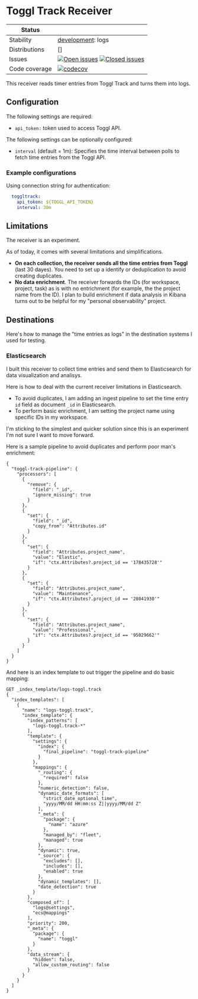 # Toggl Track Receiver

<!-- status autogenerated section -->
| Status        |           |
| ------------- |-----------|
| Stability     | [development]: logs   |
| Distributions | [] |
| Issues        | [![Open issues](https://img.shields.io/github/issues-search/open-telemetry/opentelemetry-collector-contrib?query=is%3Aissue%20is%3Aopen%20label%3Areceiver%2Ftoggltrack%20&label=open&color=orange&logo=opentelemetry)](https://github.com/open-telemetry/opentelemetry-collector-contrib/issues?q=is%3Aopen+is%3Aissue+label%3Areceiver%2Ftoggltrack) [![Closed issues](https://img.shields.io/github/issues-search/open-telemetry/opentelemetry-collector-contrib?query=is%3Aissue%20is%3Aclosed%20label%3Areceiver%2Ftoggltrack%20&label=closed&color=blue&logo=opentelemetry)](https://github.com/open-telemetry/opentelemetry-collector-contrib/issues?q=is%3Aclosed+is%3Aissue+label%3Areceiver%2Ftoggltrack) |
| Code coverage | [![codecov](https://codecov.io/github/open-telemetry/opentelemetry-collector-contrib/graph/main/badge.svg?component=receiver_toggltrack)](https://app.codecov.io/gh/open-telemetry/opentelemetry-collector-contrib/tree/main/?components%5B0%5D=receiver_toggltrack&displayType=list) |

[development]: https://github.com/open-telemetry/opentelemetry-collector/blob/main/docs/component-stability.md#development
<!-- end autogenerated section -->

This receiver reads timer entries from Toggl Track and turns them into logs.

## Configuration

The following settings are required:

- `api_token:` token used to access Toggl API.

The following settings can be optionally configured:

- `interval` (default = 1m): Specifies the time interval between polls to fetch time entries from the Toggl API.

### Example configurations

Using connection string for authentication:

```yaml
  toggltrack:
    api_token: ${TOGGL_API_TOKEN}
    interval: 30m
```

## Limitations

The receiver is an experiment.

As of today, it comes with several limitations and simplifications.

- **On each collection, the receiver sends all the time entries from Toggl** (last 30 dayes). You need to set up a identify or deduplication to avoid creating duplicates.
- **No data enrichment**. The receiver forwards the IDs (for workspace, project, task) as is with no entrichment (for example, the the project name from the ID). I plan to build enrichment if data analysis in Kibana turns out to be helpful for my "personal observability" project.

## Destinations

Here's how to manage the "time entries as logs" in the destination systems I used for testing.

### Elasticsearch

I built this receiver to collect time entries and send them to Elasticsearch for data visualization and analisys.

Here is how to deal with the current receiver limitations in Elasticsearch.

- To avoid duplicates, I am adding an ingest pipeline to set the time entry `id` field as document `_id` in Elasticsearch.
- To perform basic enrichment, I am setting the project name using specific IDs in my workspace.

I'm sticking to the simplest and quicker solution since this is an experiment I'm not sure I want to move forward.

Here is a sample pipeline to avoid duplicates and perform poor man's enrichment:

```text
{
  "toggl-track-pipeline": {
    "processors": [
      {
        "remove": {
          "field": "_id",
          "ignore_missing": true
        }
      },
      {
        "set": {
          "field": "_id",
          "copy_from": "Attributes.id"
        }
      },
      {
        "set": {
          "field": "Attributes.project_name",
          "value": "Elastic",
          "if": "ctx.Attributes?.project_id == '178435728'"
        }
      },
      {
        "set": {
          "field": "Attributes.project_name",
          "value": "Maintenance",
          "if": "ctx.Attributes?.project_id == '28041930'"
        }
      },
      {
        "set": {
          "field": "Attributes.project_name",
          "value": "Professional",
          "if": "ctx.Attributes?.project_id == '95029662'"
        }
      }
    ]
  }
}
```

And here is an index template to out trigger the pipeline and do basic mapping:

```text
GET _index_template/logs-toggl.track
{
  "index_templates": [
    {
      "name": "logs-toggl.track",
      "index_template": {
        "index_patterns": [
          "logs-toggl.track-*"
        ],
        "template": {
          "settings": {
            "index": {
              "final_pipeline": "toggl-track-pipeline"
            }
          },
          "mappings": {
            "_routing": {
              "required": false
            },
            "numeric_detection": false,
            "dynamic_date_formats": [
              "strict_date_optional_time",
              "yyyy/MM/dd HH:mm:ss Z||yyyy/MM/dd Z"
            ],
            "_meta": {
              "package": {
                "name": "azure"
              },
              "managed_by": "fleet",
              "managed": true
            },
            "dynamic": true,
            "_source": {
              "excludes": [],
              "includes": [],
              "enabled": true
            },
            "dynamic_templates": [],
            "date_detection": true
          }
        },
        "composed_of": [
          "logs@settings",
          "ecs@mappings"
        ],
        "priority": 200,
        "_meta": {
          "package": {
            "name": "toggl"
          }
        },
        "data_stream": {
          "hidden": false,
          "allow_custom_routing": false
        }
      }
    }
  ]
}
```
